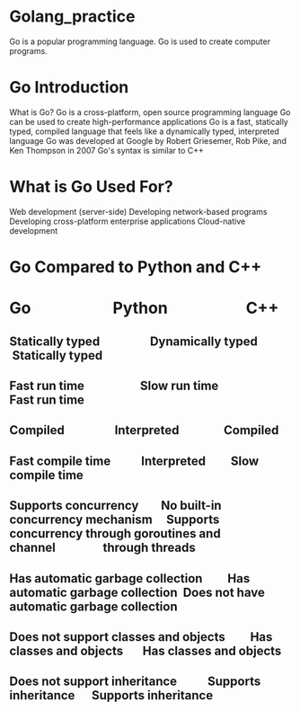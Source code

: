 # Golang_practice

Go is a popular programming language.
Go is used to create computer programs.

# Go Introduction
What is Go?
Go is a cross-platform, open source programming language
Go can be used to create high-performance applications
Go is a fast, statically typed, compiled language that feels like a dynamically typed, interpreted language
Go was developed at Google by Robert Griesemer, Rob Pike, and Ken Thompson in 2007
Go's syntax is similar to C++

# What is Go Used For?
Web development (server-side)
Developing network-based programs
Developing cross-platform enterprise applications
Cloud-native development


# Go Compared to Python and C++
#      Go &nbsp; &nbsp; &nbsp; &nbsp; &nbsp; &nbsp;&nbsp; &nbsp; &nbsp; &nbsp; &nbsp; Python &nbsp; &nbsp; &nbsp;  &nbsp; &nbsp; &nbsp; &nbsp; &nbsp; &nbsp; &nbsp;  C++

## Statically typed&nbsp; &nbsp; &nbsp; &nbsp; &nbsp; &nbsp;&nbsp; &nbsp; &nbsp; &nbsp;Dynamically typed&nbsp; &nbsp; &nbsp; &nbsp;&nbsp; &nbsp; &nbsp; &nbsp;Statically typed


## Fast run time &nbsp; &nbsp; &nbsp; &nbsp; &nbsp; &nbsp; &nbsp; &nbsp; &nbsp; &nbsp;Slow run time &nbsp;&nbsp; &nbsp; &nbsp; &nbsp; &nbsp; &nbsp; &nbsp; &nbsp; Fast run time


## Compiled&nbsp; &nbsp; &nbsp; &nbsp; &nbsp;&nbsp; &nbsp; &nbsp;&nbsp;&nbsp;&nbsp; Interpreted &nbsp;&nbsp;&nbsp;&nbsp;&nbsp;&nbsp;&nbsp;&nbsp; &nbsp; &nbsp; &nbsp; Compiled


## Fast compile time&nbsp;&nbsp;&nbsp;&nbsp;&nbsp;&nbsp;&nbsp;&nbsp;&nbsp;&nbsp;&nbsp;Interpreted&nbsp;&nbsp;&nbsp;&nbsp;&nbsp;&nbsp;&nbsp;&nbsp;&nbsp;Slow compile time


## Supports concurrency &nbsp;&nbsp;&nbsp;&nbsp;&nbsp;&nbsp; No built-in concurrency mechanism   &nbsp;&nbsp;&nbsp; Supports concurrency through goroutines and channel&nbsp;&nbsp;&nbsp;&nbsp;&nbsp;&nbsp;&nbsp;&nbsp;&nbsp;&nbsp;&nbsp;&nbsp;&nbsp;&nbsp;&nbsp;&nbsp; through threads

## Has automatic garbage collection&nbsp;&nbsp;&nbsp;&nbsp;&nbsp;&nbsp;&nbsp;&nbsp;&nbsp;Has automatic garbage collection&nbsp;&nbsp;Does not have automatic garbage collection


## Does not support classes and objects&nbsp;&nbsp;&nbsp;&nbsp;&nbsp;&nbsp;&nbsp;&nbsp;&nbsp;Has classes and objects&nbsp;&nbsp;&nbsp;&nbsp;&nbsp;&nbsp; Has classes and objects


## Does not support inheritance&nbsp;&nbsp;&nbsp;&nbsp;&nbsp;&nbsp;&nbsp;&nbsp;&nbsp;&nbsp;&nbsp;Supports inheritance&nbsp;&nbsp;&nbsp;&nbsp;&nbsp;&nbsp;Supports inheritance

